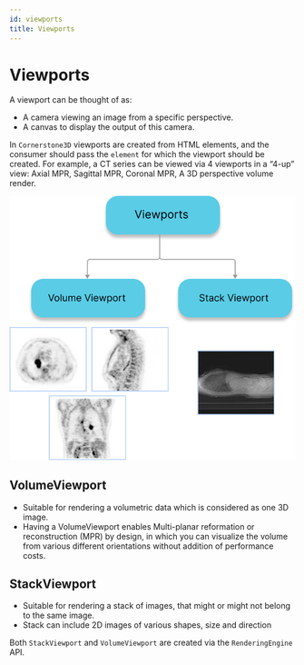 ```yaml
---
id: viewports
title: Viewports
---
```



# Viewports

A viewport can be thought of as:

- A camera viewing an image from a specific perspective.
- A canvas to display the output of this camera.

In `Cornerstone3D` viewports are created from HTML elements, and the consumer should
pass the `element` for which the viewport should be created. For example, a CT series can be
viewed via 4 viewports in a “4-up” view: Axial MPR, Sagittal MPR, Coronal MPR, A 3D perspective volume render.


<div style={{textAlign: 'center'}}>

![](../../assets/viewports.png)


</div>


## VolumeViewport

- Suitable for rendering a volumetric data which is considered as one 3D image.
- Having a VolumeViewport enables Multi-planar reformation or reconstruction (MPR) by design, in which you can visualize the volume from various different orientations without addition of performance costs.

## StackViewport

- Suitable for rendering a stack of images, that might or might not belong to the same image.
- Stack can include 2D images of various shapes, size and direction


Both `StackViewport` and `VolumeViewport` are created via the `RenderingEngine` API.
